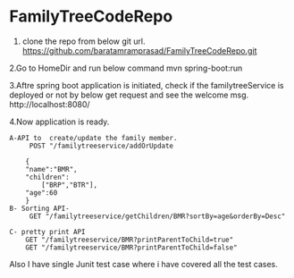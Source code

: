 # FamilyTreeCodeRepo

1. clone the repo from below git url.
https://github.com/baratamramprasad/FamilyTreeCodeRepo.git

2.Go to HomeDir and run below command
mvn spring-boot:run

3.Aftre spring boot application is initiated, check if the familytreeService is deployed or not by below get request and see the welcome msg.
http://localhost:8080/

4.Now application is ready.

	A-API to  create/update the family member.
		 POST "/familytreeservice/addOrUpdate 

		{
		"name":"BMR",
		"children":
			["BRP","BTR"],
		"age":60
		}
	B- Sorting API-
		 GET "/familytreeservice/getChildren/BMR?sortBy=age&orderBy=Desc"

	C- pretty print API
		GET "/familytreeservice/BMR?printParentToChild=true"
		GET "/familytreeservice/BMR?printParentToChild=false"


Also I have single Junit test case where i have covered all the test cases.

